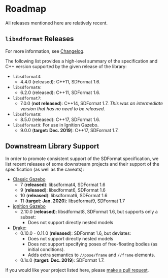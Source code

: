# Roadmap

All releases mentioned here are relatively recent.

## `libsdformat` Releases

For more information, see [Changelog](https://bitbucket.org/osrf/sdformat/src/default/Changelog.md).

The following list provides a high-level summary of the specification and C++
version supported by the given release of the library:

* `libsdformat4`:
    * 4.4.0 (released): C++11, SDFormat 1.6.
* `libsdformat6`:
    * 6.2.0 (released): C++11, SDFormat 1.6.
* `libsdformat7`:
    * 7.0.0 (**not released**): C++14, SDFormat 1.7. *This was an intermediate
    version that has no need to be released.*
* `libsdformat8`:
    * 8.5.0 (released): C++17, SDFormat 1.6.
* `libsdformat9`: For use in Ignition Gazebo.
    * 9.0.0 (**target: Dec. 2019**): C++17, SDFormat 1.7.

## Downstream Library Support

In order to promote consistent support of the SDFormat specification, we list
recent releases of some downstream projects and their support of the
specification (as well as the caveats):

* [Classic Gazebo](http://gazebosim.org/#status)
    * 7 (**released**): libsdformat4, SDFormat 1.6
    * 9 (**released**): libsdformat6, SDFormat 1.6
    * 10 (**released**): libsdformat6, SDFormat 1.6
    * 11 (**target: Jan. 2020**): libsdformat9, SDFormat 1.7
* [ignition Gazebo](https://ignitionrobotics.org/libs/gazebo)
    * 2.10.0 (**released**): libsdformat8, SDFormat 1.6, but supports only a subset:
        * Does not support directly nested models
* [Drake](https://github.com/RobotLocomotion/drake/releases):
    * 0.10.0 - 0.11.0 (**released**): SDFormat 1.6, but deviates:
        * Does not support directly nested models
        * Does not support specifying poses of free-floating bodies (as initial
        conditions).
        * Adds extra semantics to `//pose/frame` and `//frame` elements.
    * 0.1x.0 (**target: Dec. 2019**): SDFormat 1.7.

If you would like your project listed here, please [make a pull request](https://bitbucket.org/osrf/sdf_tutorials/pull-requests/).
